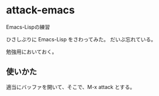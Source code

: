 # attack-emacs
Emacs-Lispの練習

ひさしぶりに Emacs-Lisp をさわってみた。
だいぶ忘れている。

勉強用においておく。

## 使いかた

適当にバッファを開いて、そこで、M-x attack とする。

